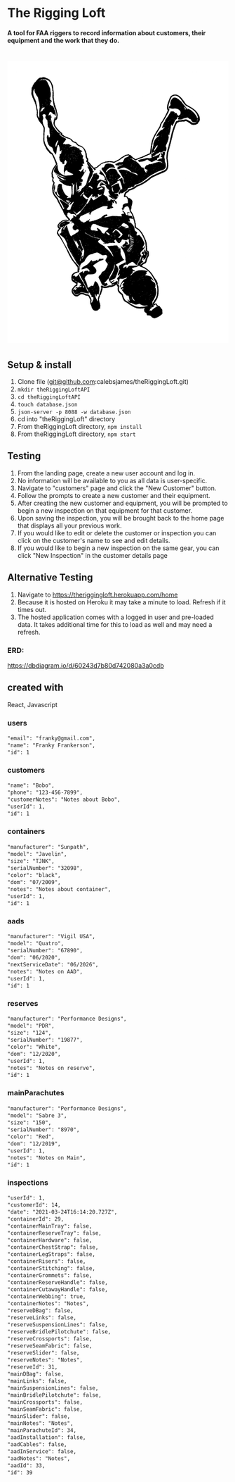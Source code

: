 # The Rigging Loft

#### A tool for FAA riggers to record information about customers, their equipment and the work that they do.

# ![theriggingloft](src/logo.png)


## Setup & install
1. Clone file (git@github.com:calebsjames/theRiggingLoft.git)
2. `mkdir theRiggingLoftAPI`
3. `cd theRiggingLoftAPI`
4. `touch database.json`
5. `json-server -p 8088 -w database.json`
6. cd into "theRiggingLoft" directory
7. From theRiggingLoft directory, `npm install`
8. From theRiggingLoft directory, `npm start`

## Testing
1. From the landing page, create a new user account and log in.
2. No information will be available to you as all data is user-specific.
3. Navigate to "customers" page and click the "New Customer" button.
4. Follow the prompts to create a new customer and their equipment.
5. After creating the new customer and equipment, you will be prompted to begin a new inspection on that equipment for that customer.
6. Upon saving the inspection, you will be brought back to the home page that displays all your previous work.
7. If you would like to edit or delete the customer or inspection you can click on the customer's name to see and edit details.
8. If you would like to begin a new inspection on the same gear, you can click "New Inspection" in the customer details page

## Alternative Testing
1. Navigate to https://theriggingloft.herokuapp.com/home
2. Because it is hosted on Heroku it may take a minute to load. Refresh if it times out.
3. The hosted application comes with a logged in user and pre-loaded data. It takes additional time for this to load as well and may need a refresh.

### ERD:
https://dbdiagram.io/d/60243d7b80d742080a3a0cdb

## created with 
React, Javascript

### users
    "email": "franky@gmail.com",
    "name": "Franky Frankerson",
    "id": 1
 
### customers
    "name": "Bobo",
    "phone": "123-456-7899",
    "customerNotes": "Notes about Bobo",
    "userId": 1,
    "id": 1
  
 ### containers
    "manufacturer": "Sunpath",
    "model": "Javelin",
    "size": "TJNK",
    "serialNumber": "32098",
    "color": "black",
    "dom": "07/2009",
    "notes": "Notes about container",
    "userId": 1,
    "id": 1
  
  ### aads 
    "manufacturer": "Vigil USA",
    "model": "Quatro",
    "serialNumber": "67890",
    "dom": "06/2020",
    "nextServiceDate": "06/2026",
    "notes": "Notes on AAD",
    "userId": 1,
    "id": 1
  
  ### reserves
    "manufacturer": "Performance Designs",
    "model": "PDR",
    "size": "124",
    "serialNumber": "19877",
    "color": "White",
    "dom": "12/2020",
    "userId": 1,
    "notes": "Notes on reserve",
    "id": 1
  
  ### mainParachutes
    "manufacturer": "Performance Designs",
    "model": "Sabre 3",
    "size": "150",
    "serialNumber": "8970",
    "color": "Red",
    "dom": "12/2019",
    "userId": 1,
    "notes": "Notes on Main",
    "id": 1
  
  
### inspections
    "userId": 1,
    "customerId": 14,
    "date": "2021-03-24T16:14:20.727Z",
    "containerId": 29,
    "containerMainTray": false,
    "containerReserveTray": false,
    "containerHardware": false,
    "containerChestStrap": false,
    "containerLegStraps": false,
    "containerRisers": false,
    "containerStitching": false,
    "containerGrommets": false,
    "containerReserveHandle": false,
    "containerCutawayHandle": false,
    "containerWebbing": true,
    "containerNotes": "Notes",
    "reserveDBag": false,
    "reserveLinks": false,
    "reserveSuspensionLines": false,
    "reserveBridlePilotchute": false,
    "reserveCrossports": false,
    "reserveSeamFabric": false,
    "reserveSlider": false,
    "reserveNotes": "Notes",
    "reserveId": 31,
    "mainDBag": false,
    "mainLinks": false,
    "mainSuspensionLines": false,
    "mainBridlePilotchute": false,
    "mainCrossports": false,
    "mainSeamFabric": false,
    "mainSlider": false,
    "mainNotes": "Notes",
    "mainParachuteId": 34,
    "aadInstallation": false,
    "aadCables": false,
    "aadInService": false,
    "aadNotes": "Notes",
    "aadId": 33,
    "id": 39
